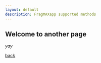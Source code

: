 ```yaml
---
layout: default
description: FragMAXapp supported methods
---
```


## Welcome to another page

_yay_

[back](./)
